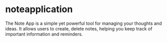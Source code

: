 # noteapplication
The Note App is a simple yet powerful tool for managing your thoughts and ideas. It allows users to create, delete notes, helping you keep track of important information and reminders.
